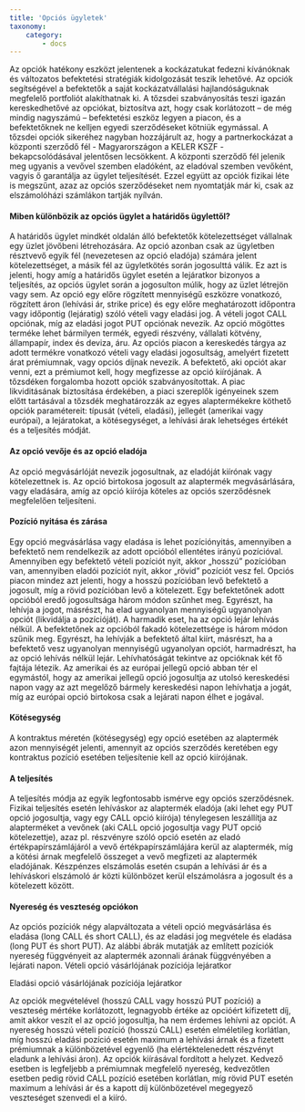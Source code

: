 ```yaml
---
title: 'Opciós ügyletek'
taxonomy:
    category:
        - docs
---
```


Az opciók hatékony eszközt jelentenek a kockázatukat fedezni kívánóknak és változatos befektetési stratégiák kidolgozását teszik lehetővé. Az opciók segítségével a befektetők a saját kockázatvállalási hajlandóságuknak megfelelő portfoliót alakíthatnak ki. A tőzsdei szabványosítás teszi igazán kereskedhetővé az opciókat, biztosítva azt, hogy csak korlátozott – de még mindig nagyszámú – befektetési eszköz legyen a piacon, és a befektetőknek ne kelljen egyedi szerződéseket kötniük egymással.
A tőzsdei opciók sikeréhez nagyban hozzájárult az, hogy a partnerkockázat a központi szerződő fél - Magyarországon a KELER KSZF - bekapcsolódásával jelentősen lecsökkent. A központi szerződő fél jelenik meg ugyanis a vevővel szemben eladóként, az eladóval szemben vevőként, vagyis ő garantálja az ügylet teljesítését. Ezzel együtt az opciók fizikai léte is megszűnt, azaz az opciós szerződéseket nem nyomtatják már ki, csak az elszámolóházi számlákon tartják nyílván.
#### Miben különbözik az opciós ügylet a határidős ügylettől?
A határidős ügylet mindkét oldalán álló befektetők kötelezettséget vállalnak egy üzlet jövőbeni létrehozására. Az opció azonban csak az ügyletben résztvevő egyik fél (nevezetesen az opció eladója) számára jelent kötelezettséget, a másik fél az ügyletkötés során jogosulttá válik. Ez azt is jelenti, hogy amíg a határidős ügylet esetén a lejáratkor bizonyos a teljesítés, az opciós ügylet során a jogosulton múlik, hogy az üzlet létrejön vagy sem.
Az opció egy előre rögzített mennyiségű eszközre vonatkozó, rögzített áron (lehívási ár, strike price) és egy előre meghatározott időpontra vagy időpontig (lejáratig) szóló vételi vagy eladási jog. A vételi jogot CALL opciónak, míg az eladási jogot PUT opciónak nevezik. Az opció mögöttes terméke lehet bármilyen termék, egyedi részvény, vállalati kötvény, állampapír, index és deviza, áru. Az opciós piacon a kereskedés tárgya az adott termékre vonatkozó vételi vagy eladási jogosultság, amelyért fizetett árat prémiumnak, vagy opciós díjnak nevezik. A befektető, aki opciót akar venni, ezt a prémiumot kell, hogy megfizesse az opció kiírójának.
A tőzsdéken forgalomba hozott opciók szabványosítottak. A piac likviditásának biztosítása érdekében, a piaci szereplők igényeinek szem előtt tartásával a tőzsdék meghatározzák az egyes alaptermékekre köthető opciók paramétereit: típusát (vételi, eladási), jellegét (amerikai vagy európai), a lejáratokat, a kötésegységet, a lehívási árak lehetséges értékét és a teljesítés módját.
#### Az opció vevője és az opció eladója
Az opció megvásárlóját nevezik jogosultnak, az eladóját kiírónak vagy kötelezettnek is. Az opció birtokosa jogosult az alaptermék megvásárlására, vagy eladására, amíg az opció kiírója köteles az opciós szerződésnek megfelelően teljesíteni.
#### Pozíció nyitása és zárása
Egy opció megvásárlása vagy eladása is lehet pozíciónyitás, amennyiben a befektető nem rendelkezik az adott opcióból ellentétes irányú pozícióval.
Amennyiben egy befektető vételi pozíciót nyit, akkor „hosszú” pozícióban van, amennyiben eladói pozíciót nyit, akkor „rövid” pozíciót vesz fel. Opciós piacon mindez azt jelenti, hogy a hosszú pozícióban levő befektető a jogosult, míg a rövid pozícióban levő a kötelezett.
Egy befektetőnek adott opcióból eredő jogosultsága három módon szűnhet meg. Egyrészt, ha lehívja a jogot, másrészt, ha elad ugyanolyan mennyiségű ugyanolyan opciót (likvidálja a pozícióját). A harmadik eset, ha az opció lejár lehívás nélkül.
A befektetőnek az opcióból fakadó kötelezettsége is három módon szűnik meg. Egyrészt, ha lehívják a befektető által kiírt, másrészt, ha a befektető vesz ugyanolyan mennyiségű ugyanolyan opciót, harmadrészt, ha az opció lehívás nélkül lejár.
Lehívhatóságát tekintve az opcióknak két fő fajtája létezik. Az amerikai és az európai jellegű opció abban tér el egymástól, hogy az amerikai jellegű opció jogosultja az utolsó kereskedési napon vagy az azt megelőző bármely kereskedési napon lehívhatja a jogát, míg az európai opció birtokosa csak a lejárati napon élhet e jogával.
#### Kötésegység
A kontraktus méretén (kötésegység) egy opció esetében az alaptermék azon mennyiségét jelenti, amennyit az opciós szerződés keretében egy kontraktus pozíció esetében teljesítenie kell az opció kiírójának.
#### A teljesítés
A teljesítés módja az egyik legfontosabb ismérve egy opciós szerződésnek. Fizikai teljesítés esetén lehíváskor az alaptermék eladója (aki lehet egy PUT opció jogosultja, vagy egy CALL opció kiírója) ténylegesen leszállítja az alapterméket a vevőnek (aki CALL opció jogosultja vagy PUT opció kötelezettje), azaz pl. részvényre szóló opció esetén az eladó értékpapírszámlájáról a vevő értékpapírszámlájára kerül az alaptermék, míg a kötési árnak megfelelő összeget a vevő megfizeti az alaptermék eladójának. Készpénzes elszámolás esetén csupán a lehívási ár és a lehíváskori elszámoló ár közti különbözet kerül elszámolásra a jogosult és a kötelezett között.
#### Nyereség és veszteség opciókon
Az opciós pozíciók négy alapváltozata a vételi opció megvásárlása és eladása (long CALL és short CALL), és az eladási jog megvétele és eladása (long PUT és short PUT). Az alábbi ábrák mutatják az említett pozíciók nyereség függvényeit az alaptermék azonnali árának függvényében a lejárati napon.
Vételi opció vásárlójának pozíciója lejáratkor

Eladási opció vásárlójának pozíciója lejáratkor

Az opciók megvételével (hosszú CALL vagy hosszú PUT pozíció) a veszteség mértéke korlátozott, legnagyobb értéke az opcióért kifizetett díj, amit akkor veszít el az opció jogosultja, ha nem érdemes lehívni az opciót. A nyereség hosszú vételi pozíció (hosszú CALL) esetén elméletileg korlátlan, míg hosszú eladási pozíció esetén maximum a lehívási árnak és a fizetett prémiumnak a különbözetével egyenlő (ha elértéktelenedett részvényt eladunk a lehívási áron). Az opciók kiírásával fordított a helyzet. Kedvező esetben is legfeljebb a prémiumnak megfelelő nyereség, kedvezőtlen esetben pedig rövid CALL pozíció esetében korlátlan, míg rövid PUT esetén maximum a lehívási ár és a kapott díj különbözetével megegyező veszteséget szenvedi el a kiíró.